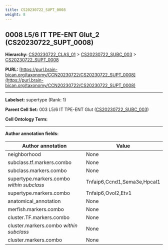 ```yaml
---
title: CS20230722_SUPT_0008
weight: 8
---
```

## 0008 L5/6 IT TPE-ENT Glut_2 (CS20230722_SUPT_0008)
<b>Hierarchy: </b>
[CS20230722_CLAS_01](../CS20230722_CLAS_01) >
[CS20230722_SUBC_003](../CS20230722_SUBC_003) >
[CS20230722_SUPT_0008](../CS20230722_SUPT_0008)

**PURL:** [https://purl.brain-bican.org/taxonomy/CCN20230722/CS20230722_SUPT_0008](https://purl.brain-bican.org/taxonomy/CCN20230722/CS20230722_SUPT_0008)

---


**Labelset:** supertype (Rank: 1)

**Parent Cell Set:** 003 L5/6 IT TPE-ENT Glut ([CS20230722_SUBC_003](../CS20230722_SUBC_003))



**Cell Ontology Term:** 

[MARKER GENES.]: #


---

[TRANSFERRED ANNOTATIONS.]: #


[AUTHOR ANNOTATION FIELDS.]: #


**Author annotation fields:**

| Author annotation | Value |
|-------------------|-------|
|neighborhood|None|
|subclass.tf.markers.combo|None|
|subclass.markers.combo|None|
|supertype.markers.combo _within subclass_|Tnfaip6,Ccnd1,Sema3e,Hpcal1|
|supertype.markers.combo|Tnfaip6,Ovol2,Etv1|
|anatomical_annotation|None|
|merfish.markers.combo|None|
|cluster.TF.markers.combo|None|
|cluster.markers.combo _within subclass_|None|
|cluster.markers.combo|None|
